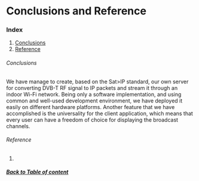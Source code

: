 # Conclusions and Reference

### Index
1. [Conclusions](#conclusions)
2. [Reference](#reference)

###### Conclusions
We have manage to create, based on the Sat>IP standard, our own server for converting DVB-T RF signal to IP packets and stream it through an indoor Wi-Fi network. Being only a software implementation, and using common and well-used development environment, we have deployed it easily on different hardware platforms. Another feature that we have accomplished is the universality for the client application, which means that every user can have a freedom of choice for displaying the broadcast channels.

###### Reference
1.
##### [Back to Table of content](README.md)

